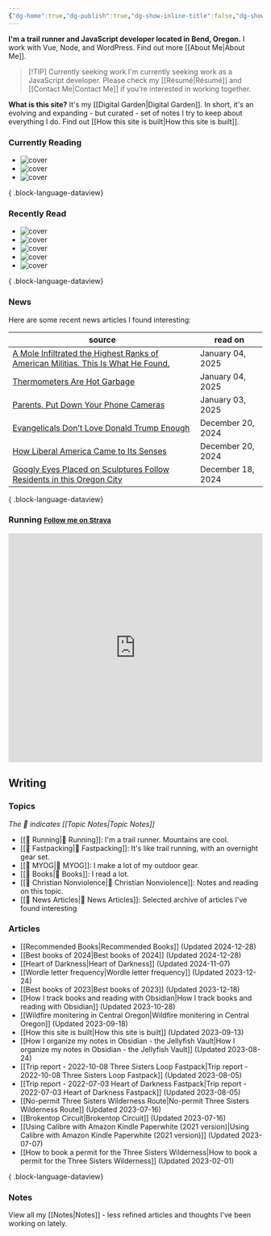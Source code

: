 ```yaml
---
{"dg-home":true,"dg-publish":true,"dg-show-inline-title":false,"dg-show-backlinks":false,"title":"JavaScript Development | Trail Running | Fastpacking","permalink":"/index/","tags":["gardenEntry"],"dgPassFrontmatter":true}
---
```



<div class="hc"><div class="hc__left">

**I'm a trail runner and JavaScript developer located in Bend, Oregon.** I work with Vue, Node, and WordPress. Find out more [[About Me\|About Me]].


> [!TIP] Currently seeking work
> I'm currently seeking work as a JavaScript developer. Please check my [[Résumé\|Résumé]] and [[Contact Me\|Contact Me]] if you’re interested in working together.

**What is this site?** It's my [[Digital Garden\|Digital Garden]]. In short, it's an evolving and expanding - but curated - set of notes I try to keep about everything I do. Find out [[How this site is built\|How this site is built]].

### Currently Reading

<div class="book-covers">

- ![cover](https://images-na.ssl-images-amazon.com/images/S/compressed.photo.goodreads.com/books/1348437461i/632975.jpg)
- ![cover](https://images-na.ssl-images-amazon.com/images/S/compressed.photo.goodreads.com/books/1261208589i/2696.jpg)
- ![cover](https://books.google.com/books/publisher/content/images/frontcover/RrsD490WmOoC?fife=w600-h900&source=gbs_api)

{ .block-language-dataview}

</div>

### Recently Read

<div class="book-covers">

- ![cover](https://books.google.com/books/publisher/content/images/frontcover/lq2ZzgEACAAJ?fife=w600-h900&source=gbs_api)
- ![cover](https://books.google.com/books/publisher/content/images/frontcover/Uy9FAwAAQBAJ?fife=w600-h900&source=gbs_api)
- ![cover](https://books.google.com/books/publisher/content/images/frontcover/dogOGaImcQAC?fife=w600-h900&source=gbs_api)
- ![cover](https://images-na.ssl-images-amazon.com/images/S/compressed.photo.goodreads.com/books/1538064620i/20821043.jpg)
- ![cover](https://books.google.com/books/publisher/content/images/frontcover/z2xBDwAAQBAJ?fife=w600-h900&source=gbs_api)

{ .block-language-dataview}

</div>

### News

Here are some recent news articles I found interesting:

| source                                                                                                                                                 | read on           |
| ------------------------------------------------------------------------------------------------------------------------------------------------------ | ----------------- |
| [A Mole Infiltrated the Highest Ranks of American Militias. This Is What He Found.](https://www.propublica.org/article/ap3-oath-keepers-militia-mole)  | January 04, 2025  |
| [Thermometers Are Hot Garbage](https://www.theatlantic.com/health/archive/2025/01/kids-temperature-thermometers/681200/)                               | January 04, 2025  |
| [Parents, Put Down Your Phone Cameras](https://www.theatlantic.com/family/archive/2025/01/parents-childhood-phone-cameras-video/681198/)               | January 03, 2025  |
| [Evangelicals Don’t Love Donald Trump Enough](https://www.christianitytoday.com/2024/06/evangelicals-dont-love-donald-trump-russell-moore/)            | December 20, 2024 |
| [How Liberal America Came to Its Senses](https://www.theatlantic.com/ideas/archive/2024/12/cancel-culture-illiberalism-dead/681031/)                   | December 20, 2024 |
| [Googly Eyes Placed on Sculptures Follow Residents in this Oregon City](https://www.nytimes.com/2024/12/14/us/googly-eyes-sculptures-bend-oregon.html) | December 18, 2024 |

{ .block-language-dataview}

### Running <small><a class="button" target="_blank" href="https://www.strava.com/athletes/aaronjamesyoung">Follow me on Strava</a></small>

<iframe height='454' width='100%' frameborder='0' allowtransparency='true' scrolling='no' src='https://www.strava.com/athletes/1057219/latest-rides/ed2151117df36fe681b40b6883a1d116e9c6b39b'></iframe>

</div><div class="hc__right">

## Writing

### Topics

*The 📘 indicates [[Topic Notes\|Topic Notes]]*

* [[📘 Running\|📘 Running]]: I'm a trail runner. Mountains are cool.
* [[📘 Fastpacking\|📘 Fastpacking]]: It's like trail running, with an overnight gear set.
* [[📘 MYOG\|📘 MYOG]]: I make a lot of my outdoor gear.
* [[📘 Books\|📘 Books]]: I read a lot.
* [[📘 Christian Nonviolence\|📘 Christian Nonviolence]]: Notes and reading on this topic.
* [[📘 News Articles\|📘 News Articles]]: Selected archive of articles I've found interesting

### Articles

- [[Recommended Books\|Recommended Books]] (Updated 2024-12-28)
- [[Best books of 2024\|Best books of 2024]] (Updated 2024-12-28)
- [[Heart of Darkness\|Heart of Darkness]] (Updated 2024-11-07)
- [[Wordle letter frequency\|Wordle letter frequency]] (Updated 2023-12-24)
- [[Best books of 2023\|Best books of 2023]] (Updated 2023-12-18)
- [[How I track books and reading with Obsidian\|How I track books and reading with Obsidian]] (Updated 2023-10-28)
- [[Wildfire monitering in Central Oregon\|Wildfire monitering in Central Oregon]] (Updated 2023-09-18)
- [[How this site is built\|How this site is built]] (Updated 2023-09-13)
- [[How I organize my notes in Obsidian - the Jellyfish Vault\|How I organize my notes in Obsidian - the Jellyfish Vault]] (Updated 2023-08-24)
- [[Trip report - 2022-10-08 Three Sisters Loop Fastpack\|Trip report - 2022-10-08 Three Sisters Loop Fastpack]] (Updated 2023-08-05)
- [[Trip report - 2022-07-03 Heart of Darkness Fastpack\|Trip report - 2022-07-03 Heart of Darkness Fastpack]] (Updated 2023-08-05)
- [[No-permit Three Sisters Wilderness Route\|No-permit Three Sisters Wilderness Route]] (Updated 2023-07-16)
- [[Brokentop Circuit\|Brokentop Circuit]] (Updated 2023-07-16)
- [[Using Calibre with Amazon Kindle Paperwhite (2021 version)\|Using Calibre with Amazon Kindle Paperwhite (2021 version)]] (Updated 2023-07-07)
- [[How to book a permit for the Three Sisters Wilderness\|How to book a permit for the Three Sisters Wilderness]] (Updated 2023-02-01)

{ .block-language-dataview}

### Notes

View all my [[Notes\|Notes]] - less refined articles and thoughts I've been working on lately.

</div></div>